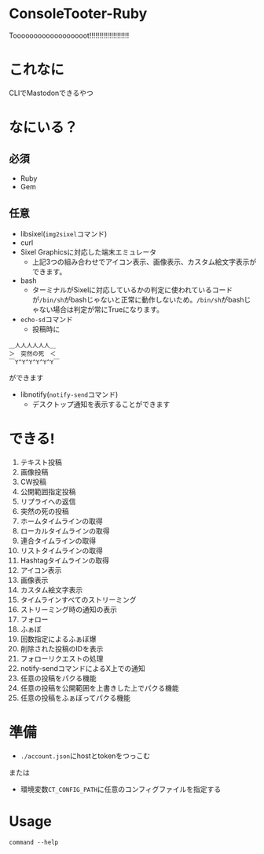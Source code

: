 # ConsoleTooter-Ruby
Toooooooooooooooooot!!!!!!!!!!!!!!!!!!!!
# これなに
CLIでMastodonできるやつ
# なにいる？
## 必須
- Ruby
- Gem
## 任意
- libsixel(```img2sixel```コマンド)
- curl
- Sixel Graphicsに対応した端末エミュレータ
  - 上記3つの組み合わせでアイコン表示、画像表示、カスタム絵文字表示ができます。
- bash
  - ターミナルがSixelに対応しているかの判定に使われているコードが```/bin/sh```がbashじゃないと正常に動作しないため。```/bin/sh```がbashじゃない場合は判定が常にTrueになります。
- ```echo-sd```コマンド
  - 投稿時に
```
＿人人人人人人＿
＞　突然の死　＜
￣Y^Y^Y^Y^Y^Y￣
```
ができます
- libnotify(```notify-send```コマンド)
  - デスクトップ通知を表示することができます

# できる!
1. テキスト投稿
2. 画像投稿
3. CW投稿
4. 公開範囲指定投稿
5. リプライへの返信
6. 突然の死の投稿
7. ホームタイムラインの取得
8. ローカルタイムラインの取得
9. 連合タイムラインの取得
10. リストタイムラインの取得
11. Hashtagタイムラインの取得
12. アイコン表示
13. 画像表示
14. カスタム絵文字表示
15. タイムラインすべてのストリーミング
16. ストリーミング時の通知の表示
17. フォロー
18. ふぁぼ
19. 回数指定によるふぁぼ爆
20. 削除された投稿のIDを表示
21. フォローリクエストの処理
22. notify-sendコマンドによるX上での通知
23. 任意の投稿をパクる機能
24. 任意の投稿を公開範囲を上書きした上でパクる機能
25. 任意の投稿をふぁぼってパクる機能

# 準備
- ```./account.json```にhostとtokenをつっこむ

または

- 環境変数``CT_CONFIG_PATH``に任意のコンフィグファイルを指定する

# Usage

```command --help```
